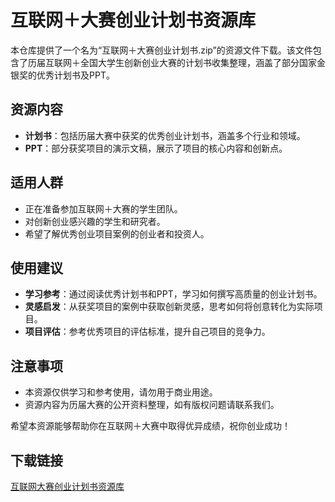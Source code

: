 # 互联网＋大赛创业计划书资源库

本仓库提供了一个名为“互联网＋大赛创业计划书.zip”的资源文件下载。该文件包含了历届互联网＋全国大学生创新创业大赛的计划书收集整理，涵盖了部分国家金银奖的优秀计划书及PPT。

## 资源内容
- **计划书**：包括历届大赛中获奖的优秀创业计划书，涵盖多个行业和领域。
- **PPT**：部分获奖项目的演示文稿，展示了项目的核心内容和创新点。

## 适用人群
- 正在准备参加互联网＋大赛的学生团队。
- 对创新创业感兴趣的学生和研究者。
- 希望了解优秀创业项目案例的创业者和投资人。

## 使用建议
- **学习参考**：通过阅读优秀计划书和PPT，学习如何撰写高质量的创业计划书。
- **灵感启发**：从获奖项目的案例中获取创新灵感，思考如何将创意转化为实际项目。
- **项目评估**：参考优秀项目的评估标准，提升自己项目的竞争力。

## 注意事项
- 本资源仅供学习和参考使用，请勿用于商业用途。
- 资源内容为历届大赛的公开资料整理，如有版权问题请联系我们。

希望本资源能够帮助你在互联网＋大赛中取得优异成绩，祝你创业成功！

## 下载链接

[互联网大赛创业计划书资源库](https://pan.quark.cn/s/faeca12bdc8c)